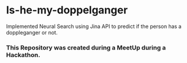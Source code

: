 # Is-he-my-doppelganger
Implemented Neural Search using Jina API to predict if the person has a doppleganger or not.


### This Repository was created during a MeetUp during a Hackathon.
